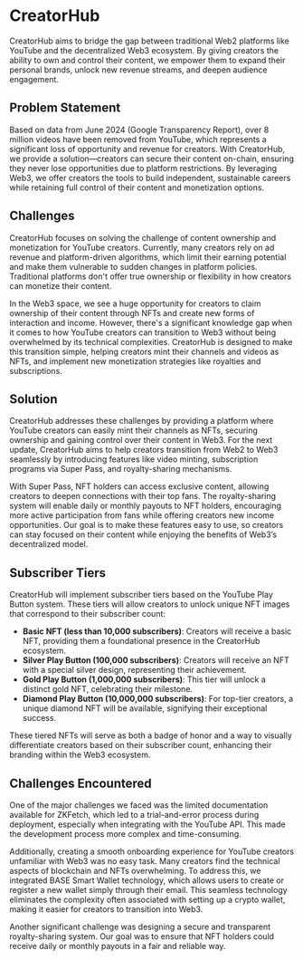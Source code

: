 # CreatorHub

CreatorHub aims to bridge the gap between traditional Web2 platforms like YouTube and the decentralized Web3 ecosystem. By giving creators the ability to own and control their content, we empower them to expand their personal brands, unlock new revenue streams, and deepen audience engagement.

## Problem Statement

Based on data from June 2024 (Google Transparency Report), over 8 million videos have been removed from YouTube, which represents a significant loss of opportunity and revenue for creators. With CreatorHub, we provide a solution—creators can secure their content on-chain, ensuring they never lose opportunities due to platform restrictions. By leveraging Web3, we offer creators the tools to build independent, sustainable careers while retaining full control of their content and monetization options.

## Challenges

CreatorHub focuses on solving the challenge of content ownership and monetization for YouTube creators. Currently, many creators rely on ad revenue and platform-driven algorithms, which limit their earning potential and make them vulnerable to sudden changes in platform policies. Traditional platforms don't offer true ownership or flexibility in how creators can monetize their content.

In the Web3 space, we see a huge opportunity for creators to claim ownership of their content through NFTs and create new forms of interaction and income. However, there's a significant knowledge gap when it comes to how YouTube creators can transition to Web3 without being overwhelmed by its technical complexities. CreatorHub is designed to make this transition simple, helping creators mint their channels and videos as NFTs, and implement new monetization strategies like royalties and subscriptions.

## Solution

CreatorHub addresses these challenges by providing a platform where YouTube creators can easily mint their channels as NFTs, securing ownership and gaining control over their content in Web3. For the next update, CreatorHub aims to help creators transition from Web2 to Web3 seamlessly by introducing features like video minting, subscription programs via Super Pass, and royalty-sharing mechanisms.

With Super Pass, NFT holders can access exclusive content, allowing creators to deepen connections with their top fans. The royalty-sharing system will enable daily or monthly payouts to NFT holders, encouraging more active participation from fans while offering creators new income opportunities. Our goal is to make these features easy to use, so creators can stay focused on their content while enjoying the benefits of Web3’s decentralized model.

## Subscriber Tiers

CreatorHub will implement subscriber tiers based on the YouTube Play Button system. These tiers will allow creators to unlock unique NFT images that correspond to their subscriber count:

- **Basic NFT (less than 10,000 subscribers)**: Creators will receive a basic NFT, providing them a foundational presence in the CreatorHub ecosystem.
- **Silver Play Button (100,000 subscribers)**: Creators will receive an NFT with a special silver design, representing their achievement.
- **Gold Play Button (1,000,000 subscribers)**: This tier will unlock a distinct gold NFT, celebrating their milestone.
- **Diamond Play Button (10,000,000 subscribers)**: For top-tier creators, a unique diamond NFT will be available, signifying their exceptional success.

These tiered NFTs will serve as both a badge of honor and a way to visually differentiate creators based on their subscriber count, enhancing their branding within the Web3 ecosystem.

## Challenges Encountered

One of the major challenges we faced was the limited documentation available for ZKFetch, which led to a trial-and-error process during deployment, especially when integrating with the YouTube API. This made the development process more complex and time-consuming.

Additionally, creating a smooth onboarding experience for YouTube creators unfamiliar with Web3 was no easy task. Many creators find the technical aspects of blockchain and NFTs overwhelming. To address this, we integrated BASE Smart Wallet technology, which allows users to create or register a new wallet simply through their email. This seamless technology eliminates the complexity often associated with setting up a crypto wallet, making it easier for creators to transition into Web3.

Another significant challenge was designing a secure and transparent royalty-sharing system. Our goal was to ensure that NFT holders could receive daily or monthly payouts in a fair and reliable way.
